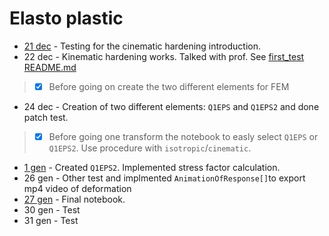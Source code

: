 # Elasto plastic

- [21 dec](/_nb%20file/first_test/README.md) - Testing for the cinematic hardening introduction.
- 22 dec - Kinematic hardening works. Talked with prof. See [first_test README.md](/_nb%20file/first_test/README.md)

> - [x] Before going on create the two different elements for FEM

- 24 dec - Creation of two different elements: `Q1EPS`  and `Q1EPS2` and done patch test.
  
> - [x] Before going one transform the notebook to easly select `Q1EPS` or `Q1EPS2`. Use procedure with `isotropic`/`cinematic`.

- [1 gen](/_nb%20file/test/README.md) - Created `Q1EPS2`. Implemented stress factor calculation.
- 26 gen - Other test and implmented `AnimationOfResponse[]`to export mp4 video of deformation
- [27 gen](/_nb%20file/final/README.md) - Final notebook.
- 30 gen - Test
- 31 gen - Test